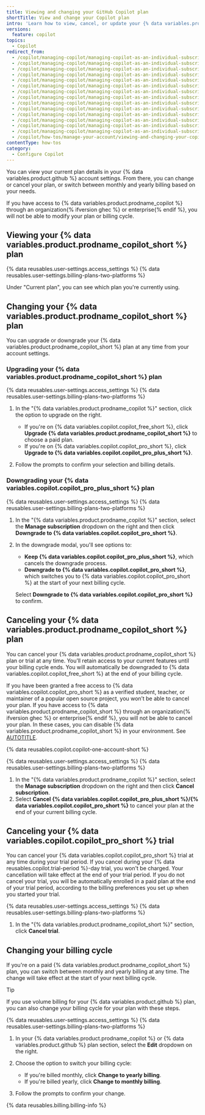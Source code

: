 ```yaml
---
title: Viewing and changing your GitHub Copilot plan
shortTitle: View and change your Copilot plan
intro: 'Learn how to view, cancel, or update your {% data variables.product.prodname_copilot_short %} plan, and update your billing cycle.'
versions:
  feature: copilot
topics:
  - Copilot
redirect_from:
  - /copilot/managing-copilot/managing-copilot-as-an-individual-subscriber/modifying-your-copilot-subscription-as-an-individual-user
  - /copilot/managing-copilot/managing-copilot-as-an-individual-subscriber/managing-your-copilot-subscription/modifying-your-copilot-subscription-as-an-individual-user
  - /copilot/managing-copilot/managing-copilot-as-an-individual-subscriber/managing-your-github-copilot-pro-subscription/modifying-your-copilot-pro-subscription-as-an-individual-user
  - /copilot/managing-copilot/managing-copilot-as-an-individual-subscriber/managing-your-copilot-plan/modifying-your-copilot-pro-subscription-as-an-individual-user
  - /copilot/managing-copilot/managing-copilot-as-an-individual-subscriber/canceling-copilot-as-an-individual-user
  - /copilot/managing-copilot/managing-copilot-as-an-individual-subscriber/managing-your-copilot-subscription/canceling-copilot-as-an-individual-user
  - /copilot/managing-copilot/managing-copilot-as-an-individual-subscriber/managing-your-github-copilot-pro-subscription/canceling-copilot-pro-as-an-individual-user
  - /copilot/managing-copilot/managing-copilot-as-an-individual-subscriber/managing-your-copilot-plan/canceling-copilot-pro-as-an-individual-user
  - /copilot/managing-copilot/managing-copilot-as-an-individual-subscriber/managing-your-copilot-plan/canceling-your-copilot-pro-trial-as-an-individual-user
  - /copilot/managing-copilot/managing-copilot-as-an-individual-subscriber/canceling-your-copilot-trial-as-an-individual-user
  - /copilot/managing-copilot/managing-copilot-as-an-individual-subscriber/managing-your-copilot-subscription/canceling-your-copilot-trial-as-an-individual-user
  - /copilot/managing-copilot/managing-copilot-as-an-individual-subscriber/managing-your-github-copilot-pro-subscription/canceling-your-copilot-pro-trial-as-an-individual-user
  - /copilot/managing-copilot/managing-copilot-as-an-individual-subscriber/managing-your-copilot-plan/canceling-your-copilot-plan
  - /copilot/managing-copilot/managing-copilot-as-an-individual-subscriber/managing-your-copilot-plan/viewing-and-changing-your-copilot-plan
  - /copilot/how-tos/manage-your-account/viewing-and-changing-your-copilot-plan
contentType: how-tos
category: 
  - Configure Copilot
---
```


You can view your current plan details in your {% data variables.product.github %} account settings. From there, you can change or cancel your plan, or switch between monthly and yearly billing based on your needs.

If you have access to {% data variables.product.prodname_copilot %} through an organization{% ifversion ghec %} or enterprise{% endif %}, you will not be able to modify your plan or billing cycle.

## Viewing your {% data variables.product.prodname_copilot_short %} plan

{% data reusables.user-settings.access_settings %}
{% data reusables.user-settings.billing-plans-two-platforms %}

Under "Current plan", you can see which plan you're currently using.

## Changing your {% data variables.product.prodname_copilot_short %} plan

You can upgrade or downgrade your {% data variables.product.prodname_copilot_short %} plan at any time from your account settings.

### Upgrading your {% data variables.product.prodname_copilot_short %} plan

{% data reusables.user-settings.access_settings %}
{% data reusables.user-settings.billing-plans-two-platforms %}

1. In the "{% data variables.product.prodname_copilot %}" section, click the option to upgrade on the right.

   * If you're on {% data variables.copilot.copilot_free_short %}, click **Upgrade {% data variables.product.prodname_copilot_short %}** to choose a paid plan.
   * If you're on {% data variables.copilot.copilot_pro_short %}, click **Upgrade to {% data variables.copilot.copilot_pro_plus_short %}**.

1. Follow the prompts to confirm your selection and billing details.

### Downgrading your {% data variables.copilot.copilot_pro_plus_short %} plan

{% data reusables.user-settings.access_settings %}
{% data reusables.user-settings.billing-plans-two-platforms %}

1. In the "{% data variables.product.prodname_copilot %}" section, select the **Manage subscription** dropdown on the right and then click **Downgrade to {% data variables.copilot.copilot_pro_short %}**.
1. In the downgrade modal, you'll see options to:

   * **Keep {% data variables.copilot.copilot_pro_plus_short %}**, which cancels the downgrade process.
   * **Downgrade to {% data variables.copilot.copilot_pro_short %}**, which switches you to {% data variables.copilot.copilot_pro_short %} at the start of your next billing cycle.

   Select **Downgrade to {% data variables.copilot.copilot_pro_short %}** to confirm.

## Canceling your {% data variables.product.prodname_copilot_short %} plan

You can cancel your {% data variables.product.prodname_copilot_short %} plan or trial at any time. You’ll retain access to your current features until your billing cycle ends. You will automatically be downgraded to {% data variables.copilot.copilot_free_short %} at the end of your billing cycle.

If you have been granted a free access to {% data variables.copilot.copilot_pro_short %} as a verified student, teacher, or maintainer of a popular open source project, you won’t be able to cancel your plan. If you have access to {% data variables.product.prodname_copilot_short %} through an organization{% ifversion ghec %} or enterprise{% endif %}, you will not be able to cancel your plan. In these cases, you can disable {% data variables.product.prodname_copilot_short %} in your environment. See [AUTOTITLE](/copilot/configuring-github-copilot/configuring-github-copilot-in-your-environment).

{% data reusables.copilot.copilot-one-account-short %}

{% data reusables.user-settings.access_settings %}
{% data reusables.user-settings.billing-plans-two-platforms %}

1. In the "{% data variables.product.prodname_copilot %}" section, select the **Manage subscription** dropdown on the right and then click **Cancel subscription**.
1. Select **Cancel {% data variables.copilot.copilot_pro_plus_short %}/{% data variables.copilot.copilot_pro_short %}** to cancel your plan at the end of your current billing cycle.

## Canceling your {% data variables.copilot.copilot_pro_short %} trial

You can cancel your {% data variables.copilot.copilot_pro_short %} trial at any time during your trial period. If you cancel during your {% data reusables.copilot.trial-period %}-day trial, you won't be charged. Your cancellation will take effect at the end of your trial period. If you do not cancel your trial, you will be automatically enrolled in a paid plan at the end of your trial period, according to the billing preferences you set up when you started your trial.

{% data reusables.user-settings.access_settings %}
{% data reusables.user-settings.billing-plans-two-platforms %}

1. In the "{% data variables.product.prodname_copilot_short %}" section, click **Cancel trial**.

## Changing your billing cycle

If you're on a paid {% data variables.product.prodname_copilot_short %} plan, you can switch between monthly and yearly billing at any time. The change will take effect at the start of your next billing cycle.

> [!TIP]
> If you use volume billing for your {% data variables.product.github %} plan, you can also change your billing cycle for your plan with these steps.

{% data reusables.user-settings.access_settings %}
{% data reusables.user-settings.billing-plans-two-platforms %}

1. In your {% data variables.product.prodname_copilot %} or {% data variables.product.github %} plan section, select the **Edit** dropdown on the right.
1. Choose the option to switch your billing cycle:

   * If you're billed monthly, click **Change to yearly billing**.
   * If you're billed yearly, click **Change to monthly billing**.

1. Follow the prompts to confirm your change.

{% data reusables.billing.billing-info %}
